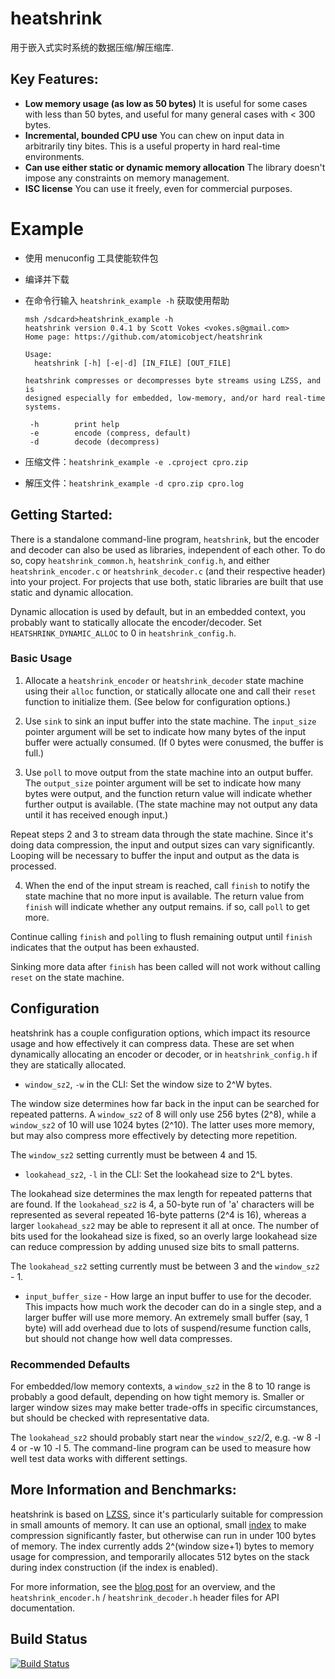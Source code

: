 # heatshrink

用于嵌入式实时系统的数据压缩/解压缩库.

## Key Features:

- **Low memory usage (as low as 50 bytes)** It is useful for some cases with less than 50 bytes, and useful
   for many general cases with < 300 bytes.
- **Incremental, bounded CPU use** You can chew on input data in arbitrarily tiny bites.
   This is a useful property in hard real-time environments.
- **Can use either static or dynamic memory allocation** The library doesn't impose any constraints on memory management.
- **ISC license** You can use it freely, even for commercial purposes.

# Example

- 使用 menuconfig 工具使能软件包

- 编译并下载

- 在命令行输入 `heatshrink_example -h` 获取使用帮助
  
  ```shell
  msh /sdcard>heatshrink_example -h
  heatshrink version 0.4.1 by Scott Vokes <vokes.s@gmail.com>
  Home page: https://github.com/atomicobject/heatshrink
  
  Usage:
    heatshrink [-h] [-e|-d] [IN_FILE] [OUT_FILE]
  
  heatshrink compresses or decompresses byte streams using LZSS, and is
  designed especially for embedded, low-memory, and/or hard real-time
  systems.
  
   -h        print help
   -e        encode (compress, default)
   -d        decode (decompress)
  ```

- 压缩文件：`heatshrink_example -e .cproject cpro.zip`

- 解压文件：`heatshrink_example -d cpro.zip cpro.log`

## Getting Started:

There is a standalone command-line program, `heatshrink`, but the
encoder and decoder can also be used as libraries, independent of each
other. To do so, copy `heatshrink_common.h`, `heatshrink_config.h`, and
either `heatshrink_encoder.c` or `heatshrink_decoder.c` (and their
respective header) into your project. For projects that use both,
static libraries are built that use static and dynamic allocation.

Dynamic allocation is used by default, but in an embedded context, you
probably want to statically allocate the encoder/decoder. Set
`HEATSHRINK_DYNAMIC_ALLOC` to 0 in `heatshrink_config.h`.

### Basic Usage

1. Allocate a `heatshrink_encoder` or `heatshrink_decoder` state machine
   using their `alloc` function, or statically allocate one and call their
   `reset` function to initialize them. (See below for configuration
   options.)

2. Use `sink` to sink an input buffer into the state machine. The
   `input_size` pointer argument will be set to indicate how many bytes of
   the input buffer were actually consumed. (If 0 bytes were conusmed, the
   buffer is full.)

3. Use `poll` to move output from the state machine into an output
   buffer. The `output_size` pointer argument will be set to indicate how
   many bytes were output, and the function return value will indicate
   whether further output is available. (The state machine may not output
   any data until it has received enough input.)

Repeat steps 2 and 3 to stream data through the state machine. Since
it's doing data compression, the input and output sizes can vary
significantly. Looping will be necessary to buffer the input and output
as the data is processed.

4. When the end of the input stream is reached, call `finish` to notify
   the state machine that no more input is available. The return value from
   `finish` will indicate whether any output remains. if so, call `poll` to
   get more.

Continue calling `finish` and `poll`ing to flush remaining output until
`finish` indicates that the output has been exhausted.

Sinking more data after `finish` has been called will not work without
calling `reset` on the state machine.

## Configuration

heatshrink has a couple configuration options, which impact its resource
usage and how effectively it can compress data. These are set when
dynamically allocating an encoder or decoder, or in `heatshrink_config.h`
if they are statically allocated.

- `window_sz2`, `-w` in the CLI: Set the window size to 2^W bytes.

The window size determines how far back in the input can be searched for
repeated patterns. A `window_sz2` of 8 will only use 256 bytes (2^8),
while a `window_sz2` of 10 will use 1024 bytes (2^10). The latter uses
more memory, but may also compress more effectively by detecting more
repetition.

The `window_sz2` setting currently must be between 4 and 15.

- `lookahead_sz2`, `-l` in the CLI: Set the lookahead size to 2^L bytes.

The lookahead size determines the max length for repeated patterns that
are found. If the `lookahead_sz2` is 4, a 50-byte run of 'a' characters
will be represented as several repeated 16-byte patterns (2^4 is 16),
whereas a larger `lookahead_sz2` may be able to represent it all at
once. The number of bits used for the lookahead size is fixed, so an
overly large lookahead size can reduce compression by adding unused
size bits to small patterns.

The `lookahead_sz2` setting currently must be between 3 and the
`window_sz2` - 1.

- `input_buffer_size` - How large an input buffer to use for the
  decoder. This impacts how much work the decoder can do in a single
  step, and a larger buffer will use more memory. An extremely small
  buffer (say, 1 byte) will add overhead due to lots of suspend/resume
  function calls, but should not change how well data compresses.

### Recommended Defaults

For embedded/low memory contexts, a `window_sz2` in the 8 to 10 range is
probably a good default, depending on how tight memory is. Smaller or
larger window sizes may make better trade-offs in specific
circumstances, but should be checked with representative data.

The `lookahead_sz2` should probably start near the `window_sz2`/2, e.g.
-w 8 -l 4 or -w 10 -l 5. The command-line program can be used to measure
how well test data works with different settings.

## More Information and Benchmarks:

heatshrink is based on [LZSS], since it's particularly suitable for
compression in small amounts of memory. It can use an optional, small
[index] to make compression significantly faster, but otherwise can run
in under 100 bytes of memory. The index currently adds 2^(window size+1)
bytes to memory usage for compression, and temporarily allocates 512
bytes on the stack during index construction (if the index is enabled).

For more information, see the [blog post] for an overview, and the
`heatshrink_encoder.h` / `heatshrink_decoder.h` header files for API
documentation.

[blog post]: http://spin.atomicobject.com/2013/03/14/heatshrink-embedded-data-compression/
[index]: http://spin.atomicobject.com/2014/01/13/lightweight-indexing-for-embedded-systems/
[LZSS]: http://en.wikipedia.org/wiki/Lempel-Ziv-Storer-Szymanski

## Build Status

  [![Build Status](https://travis-ci.org/atomicobject/heatshrink.png)](http://travis-ci.org/atomicobject/heatshrink)
